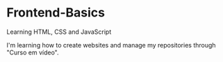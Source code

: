 # Frontend-Basics
Learning HTML, CSS and JavaScript

I'm learning how to create websites and manage my repositories through "Curso em vídeo".
